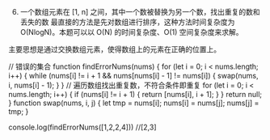 6. 一个数组元素在 [1, n] 之间，其中一个数被替换为另一个数，找出重复的数和丢失的数
最直接的方法是先对数组进行排序，这种方法时间复杂度为 O(NlogN)。本题可以以 O(N) 的时间复杂度、O(1) 空间复杂度来求解。

主要思想是通过交换数组元素，使得数组上的元素在正确的位置上。

// 错误的集合
function findErrorNums(nums) {
  for (let i = 0; i < nums.length; i++) {
    while (nums[i] != i + 1 && nums[nums[i] - 1] != nums[i]) {
      swap(nums, i, nums[i] - 1);
    }
  }
  // 遍历数组找出重复数，不符合条件即重复
  for (let i = 0; i < nums.length; i++) {
    if (nums[i] != i + 1) {
      return [nums[i], i + 1];
    }
  }
  return null;
}
function swap(nums, i, j) {
  let tmp = nums[i];
  nums[i] = nums[j];
  nums[j] = tmp;
}

console.log(findErrorNums([1,2,2,4])) //[2,3]